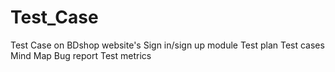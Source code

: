 
# Test_Case
Test Case on BDshop website's Sign in/sign up module
Test plan
Test cases
Mind Map
Bug report
Test metrics
